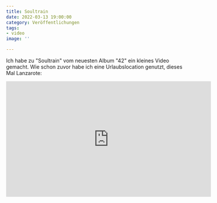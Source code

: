 ```yaml
---
title: Soultrain
date: 2022-03-13 19:00:00
category: Veröffentlichungen
tags:
- video
image: ''

---
```


Ich habe zu "Soultrain" vom neuesten Album "42" ein kleines Video gemacht. Wie schon zuvor habe ich eine Urlaubslocation genutzt, dieses Mal Lanzarote:

<iframe width="560" height="315" src="https://www.youtube.com/embed/QoMBdO7yavM" title="YouTube video player" frameborder="0" allow="accelerometer; autoplay; clipboard-write; encrypted-media; gyroscope; picture-in-picture" allowfullscreen></iframe>
